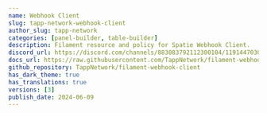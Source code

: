 ```yaml
---
name: Webhook Client
slug: tapp-network-webhook-client
author_slug: tapp-network
categories: [panel-builder, table-builder]
description: Filament resource and policy for Spatie Webhook Client.
discord_url: https://discord.com/channels/883083792112300104/1191447030506201218
docs_url: https://raw.githubusercontent.com/TappNetwork/filament-webhook-client/main/README.md
github_repository: TappNetwork/filament-webhook-client
has_dark_theme: true
has_translations: true
versions: [3]
publish_date: 2024-06-09
---
```

